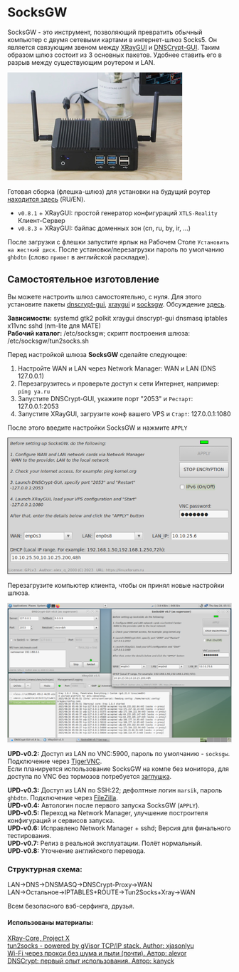 # SocksGW
SocksGW - это инструмент, позволяющий превратить обычный компьютер с двумя сетевыми картами в интернет-шлюз Socks5. Он является связующим звеном между [XRayGUI](https://github.com/AKotov-dev/XRayGUI) и [DNSCrypt-GUI](https://github.com/AKotov-dev/dnscrypt-gui). Таким образом шлюз состоит из 3 основных пакетов. Удобнее ставить его в разрыв между существующим роутером и LAN.
  
![](https://github.com/AKotov-dev/SocksGW/blob/main/ScreenShots/SocksGW.png)
  
Готовая сборка (флешка-шлюз) для установки на будущий роутер [находится здесь](https://drive.google.com/drive/folders/1DVoUumM_CQ10da0Vqtu98uvrMbBk9DmM?usp=sharing) (RU/EN).  
+ `v0.8.1` + XRayGUI: простой генератор конфигураций `XTLS-Reality` Клиент-Сервер
+ `v0.8.3` + XRayGUI: байпас доменных зон (cn, ru, by, ir, ...)
  
После загрузки с флешки запустите ярлык на Рабочем Столе `Установить на жесткий диск`. После установки/перезагрузки пароль по умолчанию `ghbdtn` (слово `привет` в английской раскладке).

## Самостоятельное изготовление
Вы можете настроить шлюз самостоятельно, с нуля. Для этого установите пакеты [dnscrypt-gui](https://github.com/AKotov-dev/dnscrypt-gui/releases), [xraygui](https://github.com/AKotov-dev/XRayGUI/releases) и [socksgw](https://github.com/AKotov-dev/SocksGW/releases). Обсуждение [здесь](https://linuxforum.ru/viewtopic.php?pid=471777#p471777).

**Зависимости:** systemd gtk2 polkit xraygui dnscrypt-gui dnsmasq iptables x11vnc sshd (nm-lite для MATE)  
**Рабочий каталог:** /etc/socksgw; скрипт построения шлюза: /etc/socksgw/tun2socks.sh  
  
Перед настройкой шлюза **SocksGW** сделайте следующее:
  
1. Настройте WAN и LAN через Network Manager: WAN и LAN (DNS 127.0.0.1)
2. Перезагрузитесь и проверьте доступ к сети Интернет, например: `ping ya.ru`
3. Запустите DNSCrypt-GUI, укажите порт "2053" и `Рестарт`: 127.0.0.1:2053
4. Запустите XRayGUI, загрузите конф вашего VPS и `Старт`: 127.0.0.1:1080
 
После этого введите настройки SocksGW и нажмите `APPLY`  
  
![](https://github.com/AKotov-dev/SocksGW/blob/main/ScreenShots/Screenshot1.png)  
  
Перезагрузите компьютер клиента, чтобы он принял новые настройки шлюза.  
  
![](https://github.com/AKotov-dev/SocksGW/blob/main/ScreenShots/SocksGW-Control.png)  
  
**UPD-v0.2:** Доступ из LAN по VNC:5900, пароль по умолчанию - `socksgw`. Подключение через [TigerVNC](https://sourceforge.net/projects/tigervnc/).  
Если планируется использование SocksGW на компе без монитора, для доступа по VNC без тормозов потребуется [заглушка](https://www.youtube.com/results?search_query=%D1%8D%D0%BC%D1%83%D0%BB%D1%8F%D1%82%D0%BE%D1%80+%D0%BC%D0%BE%D0%BD%D0%B8%D1%82%D0%BE%D1%80%D0%B0).  
  
**UPD-v0.3:** Доступ из LAN по SSH:22; дефолтные логин `marsik`, пароль `ghbdtn`. Подключение через [FileZilla](https://filezilla-project.org/).  
**UPD-v0.4:** Автологин после первого запуска SocksGW (`APPLY`).  
**UPD-v0.5:** Переход на Network Manager, улучшение построителя конфигураций и сервисов запуска.  
**UPD-v0.6:** Исправлено Network Manager + sshd; Версия для финального тестирования.  
**UPD-v0.7:** Релиз в реальной эксплуатации. Полёт нормальный.  
**UPD-v0.8:** Уточнение английского перевода.  
  
### Структурная схема:
LAN->DNS->DNSMASQ->DNSCrypt-Proxy->WAN  
LAN->Остальное->IPTABLES+ROUTE->Tun2Socks+Xray->WAN

Всем безопасного вэб-серфинга, друзья.

#### Использованы материалы:
[XRay-Core, Project X](https://github.com/XTLS/Xray-core)  
[tun2socks - powered by gVisor TCP/IP stack. Author: xjasonlyu](https://github.com/xjasonlyu/tun2socks)  
[Wi-Fi через прокси без шума и пыли (почти). Автор: alevor](https://habr.com/ru/articles/697916/)  
[DNSCrypt: первый опыт использования. Автор: kanyck](https://forum.calculate-linux.org/t/dnscrypt/9375)
